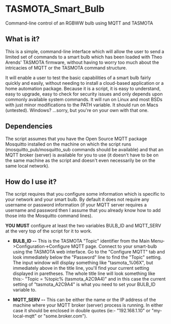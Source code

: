 # TASMOTA_Smart_Bulb
Command-line control of an RGBWW bulb using MQTT and TASMOTA

## What is it?
This is a simple, command-line interface which will allow the user to send a limited set of commands to a smart bulb which has been loaded with Theo Arends' TASMOTA firmware, without having to worry too much about the intricacies of MQTT or the TASMOTA command structure.

It will enable a user to test the basic capabilities of a smart bulb fairly quickly and easily, without needing to install a cloud-based application or a home automation package.  Because it is a script, it is easy to understand, easy to upgrade, easy to check for security issues and only depends upon commonly available system commands.  It will run on Linux and most BSDs with just minor modifications to the PATH variable.  It should run on Macs (untested).  Windows?  ...sorry, but you're on your own with that one.

## Dependencies
The script assumes that you have the Open Source MQTT package Mosquitto installed on the machine on which the script runs (mosquitto_pub/mosquitto_sub commands should be available) and that an MQTT broker (server) is available for you to use (it doesn't have to be on the same machine as the script and doesn't even necessarily be on the same local network).

## How do I use it?
The script requires that you configure some information which is specific to your network and your smart bulb.  By default it does not require any username or password information (if your MQTT server requires a username and password then I assume that you already know how to add those into the Mosquitto command lines).

**YOU MUST** configure at least the two variables BULB_ID and MQTT_SERV at the very top of the script for it to work.

+ **BULB_ID  --**  This is the TASMOTA "Topic" identifier from the Main Menu->Configuration->Configure MQTT page.  Connect to your smart-bulb using the TASMOTA web interface.  Go to the "Configure MQTT" tab and look immediately below the "Password" line to find the "Topic" setting.  The input window will display something like "tasmota_%06X", but immediately above in the title line, you'll find your current setting displayed in paretheses.  The whole title line will look something like this:- "Topic = %topic% (tasmota_A2C9A4)" and in this case the current setting of "tasmota_A2C9A4" is what you need to set your BULB_ID variable to.

+ **MQTT_SERV  --**  This can be either the name or the IP address of the machine where your MQTT broker (server) process is running.  In either case it should be enclosed in double quotes (ie:- "192.168.1.10" or "my-local-mqtt" or "some.broker.com").


